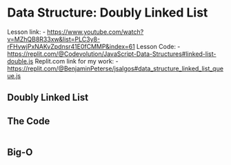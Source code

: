 # Data Structure: Doubly Linked List

Lesson link:
    - https://www.youtube.com/watch?v=MZhQB8R33xw&list=PLC3y8-rFHvwjPxNAKvZpdnsr41E0fCMMP&index=61
Lesson Code:
    - https://replit.com/@Codevolution/JavaScript-Data-Structures#linked-list-double.js
Replit.com link for my work:
    - https://replit.com/@BenjaminPeterse/jsalgos#data_structure_linked_list_queue.js        

## Doubly Linked List 


## The Code

```javascript

```

## Big-O

